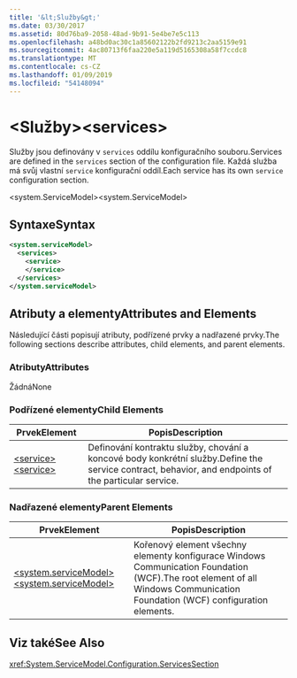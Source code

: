 ```yaml
---
title: '&lt;Služby&gt;'
ms.date: 03/30/2017
ms.assetid: 80d76ba9-2058-48ad-9b91-5e4be7e5c113
ms.openlocfilehash: a48bd0ac30c1a85602122b2fd9213c2aa5159e91
ms.sourcegitcommit: 4ac80713f6faa220e5a119d5165308a58f7ccdc8
ms.translationtype: MT
ms.contentlocale: cs-CZ
ms.lasthandoff: 01/09/2019
ms.locfileid: "54148094"
---
```

# <a name="ltservicesgt"></a><span data-ttu-id="39135-102">&lt;Služby&gt;</span><span class="sxs-lookup"><span data-stu-id="39135-102">&lt;services&gt;</span></span>
<span data-ttu-id="39135-103">Služby jsou definovány v `services` oddílu konfiguračního souboru.</span><span class="sxs-lookup"><span data-stu-id="39135-103">Services are defined in the `services` section of the configuration file.</span></span> <span data-ttu-id="39135-104">Každá služba má svůj vlastní `service` konfigurační oddíl.</span><span class="sxs-lookup"><span data-stu-id="39135-104">Each service has its own `service` configuration section.</span></span>  
  
 <span data-ttu-id="39135-105">\<system.ServiceModel></span><span class="sxs-lookup"><span data-stu-id="39135-105">\<system.ServiceModel></span></span>  
  
## <a name="syntax"></a><span data-ttu-id="39135-106">Syntaxe</span><span class="sxs-lookup"><span data-stu-id="39135-106">Syntax</span></span>  
  
```xml  
<system.serviceModel>
  <services>
    <service>
    </service>
  </services>
</system.serviceModel>
```  
  
## <a name="attributes-and-elements"></a><span data-ttu-id="39135-107">Atributy a elementy</span><span class="sxs-lookup"><span data-stu-id="39135-107">Attributes and Elements</span></span>  
 <span data-ttu-id="39135-108">Následující části popisují atributy, podřízené prvky a nadřazené prvky.</span><span class="sxs-lookup"><span data-stu-id="39135-108">The following sections describe attributes, child elements, and parent elements.</span></span>  
  
### <a name="attributes"></a><span data-ttu-id="39135-109">Atributy</span><span class="sxs-lookup"><span data-stu-id="39135-109">Attributes</span></span>  
 <span data-ttu-id="39135-110">Žádná</span><span class="sxs-lookup"><span data-stu-id="39135-110">None</span></span>  
  
### <a name="child-elements"></a><span data-ttu-id="39135-111">Podřízené elementy</span><span class="sxs-lookup"><span data-stu-id="39135-111">Child Elements</span></span>  
  
|<span data-ttu-id="39135-112">Prvek</span><span class="sxs-lookup"><span data-stu-id="39135-112">Element</span></span>|<span data-ttu-id="39135-113">Popis</span><span class="sxs-lookup"><span data-stu-id="39135-113">Description</span></span>|  
|-------------|-----------------|  
|[<span data-ttu-id="39135-114">\<service></span><span class="sxs-lookup"><span data-stu-id="39135-114">\<service></span></span>](../../../../../docs/framework/configure-apps/file-schema/wcf/service.md)|<span data-ttu-id="39135-115">Definování kontraktu služby, chování a koncové body konkrétní služby.</span><span class="sxs-lookup"><span data-stu-id="39135-115">Define the service contract, behavior, and endpoints of the particular service.</span></span>|  
  
### <a name="parent-elements"></a><span data-ttu-id="39135-116">Nadřazené elementy</span><span class="sxs-lookup"><span data-stu-id="39135-116">Parent Elements</span></span>  
  
|<span data-ttu-id="39135-117">Prvek</span><span class="sxs-lookup"><span data-stu-id="39135-117">Element</span></span>|<span data-ttu-id="39135-118">Popis</span><span class="sxs-lookup"><span data-stu-id="39135-118">Description</span></span>|  
|-------------|-----------------|  
|[<span data-ttu-id="39135-119">\<system.serviceModel></span><span class="sxs-lookup"><span data-stu-id="39135-119">\<system.serviceModel></span></span>](../../../../../docs/framework/configure-apps/file-schema/wcf/system-servicemodel.md)|<span data-ttu-id="39135-120">Kořenový element všechny elementy konfigurace Windows Communication Foundation (WCF).</span><span class="sxs-lookup"><span data-stu-id="39135-120">The root element of all Windows Communication Foundation (WCF) configuration elements.</span></span>|  
  
## <a name="see-also"></a><span data-ttu-id="39135-121">Viz také</span><span class="sxs-lookup"><span data-stu-id="39135-121">See Also</span></span>  
 <xref:System.ServiceModel.Configuration.ServicesSection>
